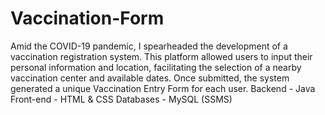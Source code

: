 # Vaccination-Form
Amid the COVID-19 pandemic, I spearheaded the development of a vaccination registration system. This platform allowed users to input their personal information and location, facilitating the selection of a nearby vaccination center and available dates. Once submitted, the system generated a unique Vaccination Entry Form for each user. 
Backend - Java 
Front-end - HTML & CSS 
Databases - MySQL (SSMS)
